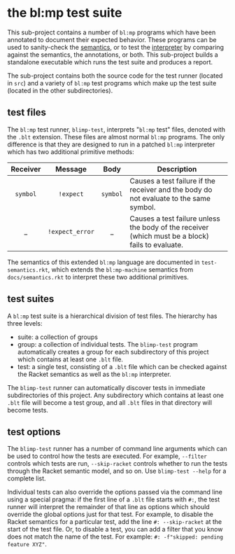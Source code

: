 # the bl:mp test suite

This sub-project contains a number of `bl:mp` programs which have been annotated to document their expected behavior. These programs can be used to sanity-check the [semantics](../docs/semantics.rkt), or to test the [interpreter](../blimp/README.md) by comparing against the semantics, the annotations, or both. This sub-project builds a standalone executable which runs the test suite and produces a report.

The sub-project contains both the source code for the test runner (located in `src`) and a variety of `bl:mp` test programs which make up the test suite (located in the other subdirectories).

## test files
The `bl:mp` test runner, `blimp-test`, interprets "`bl:mp` test" files, denoted with the `.blt` extension. These files are almost normal `bl:mp` programs. The only difference is that they are designed to run in a patched `bl:mp` interpreter which has two additional primitive methods:

 Receiver |     Message     |   Body   | Description
:--------:|:---------------:|:--------:|---------------------------------------
|`symbol` |    `!expect`    | `symbol` | Causes a test failure if the receiver and the body do not evaluate to the same symbol.
|   _     | `!expect_error` |     _    | Causes a test failure unless the body of the receiver (which must be a block) fails to evaluate.

The semantics of this extended `bl:mp` language are documented in `test-semantics.rkt`, which extends the `bl:mp-machine` semantics from `docs/semantics.rkt` to interpret these two additional primitives.

## test suites
A `bl:mp` test suite is a hierarchical division of test files. The hierarchy has three levels:
* suite: a collection of groups
* group: a collection of individual tests. The `blimp-test` program automatically creates a group for each subdirectory of this project which contains at least one `.blt` file.
* test: a single test, consisting of a `.blt` file which can be checked against the Racket semantics as well as the `bl:mp` interpreter.

The `blimp-test` runner can automatically discover tests in immediate subdirectories of this project. Any subdirectory which contains at least one `.blt` file will become a test group, and all `.blt` files in that directory will become tests.

## test options
The `blimp-test` runner has a number of command line arguments which can be used to control how the tests are executed. For example, `--filter` controls which tests are run, `--skip-racket` controls whether to run the tests through the Racket semantic model, and so on. Use `blimp-test --help` for a complete list.

Individual tests can also override the options passed via the command line using a special pragma: if the first line of a `.blt` file starts with `#:`, the test runner will interpret the remainder of that line as options which should override the global options just for that test. For example, to disable the Racket semantics for a particular test, add the line `#: --skip-racket` at the start of the test file. Or, to disable a test, you can add a filter that you know does not match the name of the test. For example: `#: -f"skipped: pending feature XYZ"`.
